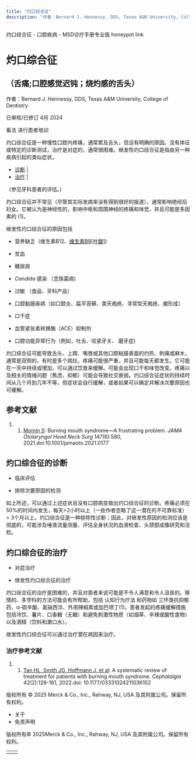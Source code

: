 ```yaml
---
title: "灼口综合征"
description: "作者：Bernard J. Hennessy, DDS, Texas A&M University, College of Dentistry"
---
```


﻿灼口综合征 \- 口腔疾病 \- MSD诊疗手册专业版 honeypot link

# 灼口综合征

## （舌痛;口腔感觉迟钝；烧灼感的舌头）

作者：Bernard J. Hennessy, DDS, Texas A&M University, College of Dentistry

已审核/已修订 4月 2024

看法 进行患者培训

灼口综合征是一种慢性口腔内疼痛，通常累及舌头，但没有明确的原因。没有体征或特定的诊断测试，治疗是对症的，通常很困难。继发性灼口综合征是指由另一种疾病引起的类似症状。

- [诊断](#诊断_v39370019_zh) \|
- [治疗](#治疗_v39370022_zh) \|

（参见牙科患者的评估。)

灼口综合征并不常见（尽管其实际发病率没有得到很好的报道），通常影响绝经后妇女。它被认为是神经性的，影响中枢和周围神经的疼痛和味觉，并且可能是多因素的 (1)。

继发性灼口综合征的原因包括

- 营养缺乏（维生素B12、[维生素B9\[叶酸\]](./{64D3D261-6568-4E65-98D9-BE473E5F92A9}.html))

- 贫血

- 糖尿病

- _Candida_ 感染 （念珠菌病)

- 过敏 （食品、牙科产品）

- 口腔黏膜疾病（如口腔炎、扁平苔藓、类天疱疮、寻常型天疱疮、瘤形成）

- 口干症

- 血管紧张素转换酶（ACE）抑制剂

- 口腔功能异常行为（例如，吐舌、咬紧牙关、 磨牙症)


灼口综合征可能导致舌头、上腭、嘴唇或其他口腔粘膜表面的灼热、刺痛或麻木，通常是双侧的，有时是多个病灶。疼痛可能很严重，并且可能每天都发生。它可能在一天中持续或增加，可以通过饮食来缓解。可能会出现口干和味觉改变。疼痛以及相关的情绪问题（焦虑、抑郁）可能会导致社交衰弱。灼口综合征症状的持续时间从几个月到几年不等，但症状会自行缓解，或者如果可以确定并解决次要原因也可缓解。

## 参考文献

1. 1. [Momin S](https://pubmed.ncbi.nlm.nih.gov/33830201/): Burning mouth syndrome—A frustrating problem. _JAMA Otolaryngol Head Neck Surg_ 147(6):580, 2021.doi:10.1001/jamaoto.2021.0177


## 灼口综合征的诊断

- 临床评估

- 排除次要原因的检测


如上所述，可以通过上述症状且没有口腔病变做出灼口综合征的诊断。疼痛必须在50%的时间内发生，每天>2小时以上（一些作者忽略了这一潜在的不可靠标准） > 3个月以上。灼口综合征是一种排除性诊断；因此，对继发性原因的检测应该是彻底的，可能涉及唾液流量测量、评估全身状况的血液检查、头颈部成像研究和活检。

## 灼口综合征的治疗

- 对症治疗

- 继发性灼口综合征的治疗


灼口综合征的治疗是困难的，并且对患者来说可能是不令人满意和令人沮丧的。移情的、多学科的方法可能会有所帮助，包括 认知行为疗法 和药物如 三环类抗抑郁药、α-硫辛酸、氯硝西泮、外用辣椒素或加巴喷丁(1)。患者发起的疼痛缓解措施包括冷饮、薯片、口香糖（无糖）和避免刺激性物质（如烟草、辛辣或酸性食物）以及酒精（饮料和漱口水）。

继发性灼口综合征可以通过治疗潜在病因来治疗。

### 治疗参考文献

1. 1. [Tan HL, Smith JG, Hoffmann J, et al](https://pubmed.ncbi.nlm.nih.gov/34404247/): A systematic review of treatment for patients with burning mouth syndrome. _Cephalalgia_ 42(2):128-161, 2022.doi: 10.1177/03331024211036152




版权所有 © 2025
Merck & Co., Inc., Rahway, NJ, USA 及其附属公司。保留所有权利。

- 关于
- 免责声明

版权所有© 2025Merck & Co., Inc., Rahway, NJ, USA 及其附属公司。保留所有权利。

|     |     |
| --- | --- |
|  |  |